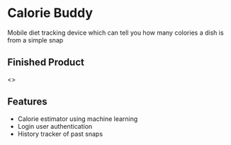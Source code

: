 # Calorie Buddy
Mobile diet tracking device which can tell you how many colories a dish is from a simple snap

## Finished Product
<>

## Features
- Calorie estimator using machine learning
- Login user authentication
- History tracker of past snaps
